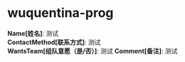 # wuquentina-prog

**Name[姓名]**: 测试  
**ContactMethod[联系方式]**: 测试  
**WantsTeam[组队意愿（是/否）]**: 测试
**Comment[备注]**: 测试  
